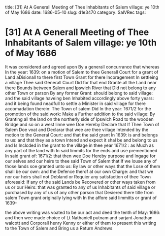 title: [31] At A Generall Meeting of Thee Inhabitants of Salem village: ye 10th of May 1686
date: 1686-05-10
slug: d1e3470
category: SalVRec
tags: 


<div markdown class="doc" id="d1e3470">


# [31] At A Generall Meeting of Thee Inhabitants of Salem village: ye 10th of May 1686 

It was considered and agreed upon By a generall concurrance that whereas In the year: 1639: on a motion of Salem to thee Generall Court for a grant of Land aDisionall to there first Town Grant for there lncoragement In settleing a village Thee said Generall Court Did for that end Grante all the Land near there Bounds between Salem and Ipswich River that Did not belong to any other Town or parson By any former Grant: should belong to said village: and the said village haveing ben Inhabited accordingly above forty years: and it being found neadfull to settle a Minister in said village for there accomadation therein: The Town of salem Did In the year: 1671/2 for the promotion of the said work: Make a Further addition to the said village: By Granting all the land on the northerly side of Ipswich Road to the wooden Bridge and so on a west linne wee Doe Hereby Declare that If Thee Town of Salem Doe voat and Declarar that wee are thee village Intended by the motion to the General Court: and that the said grant In 1639: is and belongs to us: and that they as a town Intend and expect it shal be and belong to us and Is Inclcded in the grant to the village in thee year 1671/2 : as Much as any part of the land with In said limmits for the ends and use prementioned In said grant of: 1671/2: that then wee Doe Hereby purpose and Ingage for our selves and our heirs to thee said Town of Salem that If we louse any of those lands soe granted unto us: By law or other ways that the Lose of them shall be our own: and the Defence therof at our own Charge: and that we nor our heirs shall not Debland or Requier any satisfaction of thee Town aforesaid: If any of the said Lands be Recovered or other ways taken from us or our Heirs: that was granted to any of us Inhabitants of said village or purchased by any of us of any other parson that Desiered there title from salem Town grant originally lying with In the affore said limmitts or grant of 1639-

the above writing was voated to be our act and deed the tenth of May: 1686: and then wee made choice of Lt Nathaniell putnam and sarjant Jonathan walcott and Corporall henry Kenny or either of them to present this writing to the Town of Salem and Bring us a Return Andrews
</div>
